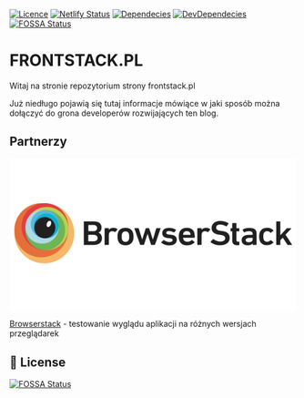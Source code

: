 [![Licence](https://img.shields.io/badge/License-MIT-yellow.svg)](https://opensource.org/licenses/MIT)
[![Netlify Status](https://api.netlify.com/api/v1/badges/2657385f-83f4-4ec4-a51a-93bf8da3ced2/deploy-status)](https://app.netlify.com/sites/frontstack/deploys)
[![Dependecies](https://david-dm.org/frontstackpl/frontstackpl.svg)](https://david-dm.org/frontstackpl/frontstackpl)
[![DevDependecies](https://david-dm.org/frontstackpl/frontstackpl/dev-status.svg)](https://david-dm.org/frontstackpl/frontstackpl?type=dev)
[![FOSSA Status](https://app.fossa.io/api/projects/git%2Bgithub.com%2Ffrontstackpl%2Ffrontstackpl.svg?type=shield)](https://app.fossa.io/projects/git%2Bgithub.com%2Ffrontstackpl%2Ffrontstackpl?ref=badge_shield)

# FRONTSTACK.PL

Witaj na stronie repozytorium strony frontstack.pl

Już niedługo pojawią się tutaj informacje mówiące w jaki sposób można dołączyć do grona developerów rozwijających ten blog. 

## Partnerzy
![alt text](src/styles/img/graphics/browserstack.png "Logo Title Text 1")

[Browserstack](https://www.browserstack.com/ "Browserstack") - testowanie wyglądu aplikacji na różnych wersjach przeglądarek

## :mag_right: License

[![FOSSA Status](https://app.fossa.io/api/projects/git%2Bgithub.com%2Ffrontstackpl%2Ffrontstackpl.svg?type=large)](https://app.fossa.io/projects/git%2Bgithub.com%2Ffrontstackpl%2Ffrontstackpl/refs/branch/master/d9c16ac7c263dcea8b3dd5f1c0d3af53e269ece1/preview)

